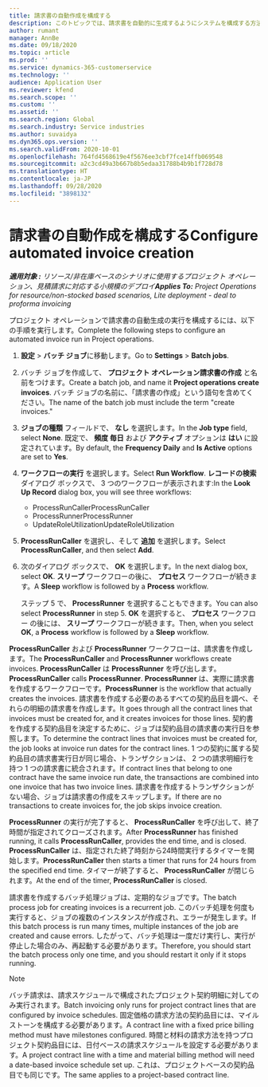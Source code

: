 ```yaml
---
title: 請求書の自動作成を構成する
description: このトピックでは、請求書を自動的に生成するようにシステムを構成する方法について説明します。
author: rumant
manager: AnnBe
ms.date: 09/18/2020
ms.topic: article
ms.prod: ''
ms.service: dynamics-365-customerservice
ms.technology: ''
audience: Application User
ms.reviewer: kfend
ms.search.scope: ''
ms.custom: ''
ms.assetid: ''
ms.search.region: Global
ms.search.industry: Service industries
ms.author: suvaidya
ms.dyn365.ops.version: ''
ms.search.validFrom: 2020-10-01
ms.openlocfilehash: 764fd4568619e4f5676ee3cbf7fce14ffb069548
ms.sourcegitcommit: a2c3cd49a3b667b8b5edaa31788b4b9b1f728d78
ms.translationtype: HT
ms.contentlocale: ja-JP
ms.lasthandoff: 09/28/2020
ms.locfileid: "3898132"
---
```

# <a name="configure-automated-invoice-creation"></a><span data-ttu-id="9ed6c-103">請求書の自動作成を構成する</span><span class="sxs-lookup"><span data-stu-id="9ed6c-103">Configure automated invoice creation</span></span>

<span data-ttu-id="9ed6c-104">_**適用対象 :** リソース/非在庫ベースのシナリオに使用するプロジェクト オペレーション、見積請求に対応する小規模のデプロイ_</span><span class="sxs-lookup"><span data-stu-id="9ed6c-104">_**Applies To:** Project Operations for resource/non-stocked based scenarios, Lite deployment - deal to proforma invoicing_</span></span>

<span data-ttu-id="9ed6c-105">プロジェクト オペレーションで請求書の自動生成の実行を構成するには、以下の手順を実行します。</span><span class="sxs-lookup"><span data-stu-id="9ed6c-105">Complete the following steps to configure an automated invoice run in Project operations.</span></span>

1. <span data-ttu-id="9ed6c-106">**設定** \> **バッチ ジョブ**に移動します。</span><span class="sxs-lookup"><span data-stu-id="9ed6c-106">Go to **Settings** \> **Batch jobs**.</span></span>
2. <span data-ttu-id="9ed6c-107">バッチ ジョブを作成して、 **プロジェクト オペレーション請求書の作成** と名前をつけます。</span><span class="sxs-lookup"><span data-stu-id="9ed6c-107">Create a batch job, and name it **Project operations create invoices**.</span></span> <span data-ttu-id="9ed6c-108">バッチ ジョブの名前に、「請求書の作成」という語句を含めてください。</span><span class="sxs-lookup"><span data-stu-id="9ed6c-108">The name of the batch job must include the term "create invoices."</span></span>
3. <span data-ttu-id="9ed6c-109">**ジョブの種類** フィールドで、 **なし** を選択します。</span><span class="sxs-lookup"><span data-stu-id="9ed6c-109">In the **Job type** field, select **None**.</span></span> <span data-ttu-id="9ed6c-110">既定で、 **頻度 毎日** および **アクティブ** オプションは **はい** に設定されています。</span><span class="sxs-lookup"><span data-stu-id="9ed6c-110">By default, the **Frequency Daily** and **Is Active** options are set to **Yes**.</span></span>
4. <span data-ttu-id="9ed6c-111">**ワークフローの実行** を選択します。</span><span class="sxs-lookup"><span data-stu-id="9ed6c-111">Select **Run Workflow**.</span></span> <span data-ttu-id="9ed6c-112">**レコードの検索** ダイアログ ボックスで、 3 つのワークフローが表示されます:</span><span class="sxs-lookup"><span data-stu-id="9ed6c-112">In the **Look Up Record** dialog box, you will see three workflows:</span></span>

    - <span data-ttu-id="9ed6c-113">ProcessRunCaller</span><span class="sxs-lookup"><span data-stu-id="9ed6c-113">ProcessRunCaller</span></span>
    - <span data-ttu-id="9ed6c-114">ProcessRunner</span><span class="sxs-lookup"><span data-stu-id="9ed6c-114">ProcessRunner</span></span>
    - <span data-ttu-id="9ed6c-115">UpdateRoleUtilization</span><span class="sxs-lookup"><span data-stu-id="9ed6c-115">UpdateRoleUtilization</span></span>

5. <span data-ttu-id="9ed6c-116">**ProcessRunCaller** を選択し、そして **追加** を選択します。</span><span class="sxs-lookup"><span data-stu-id="9ed6c-116">Select **ProcessRunCaller**, and then select **Add**.</span></span>
6. <span data-ttu-id="9ed6c-117">次のダイアログ ボックスで、 **OK** を選択します。</span><span class="sxs-lookup"><span data-stu-id="9ed6c-117">In the next dialog box, select **OK**.</span></span> <span data-ttu-id="9ed6c-118">**スリープ** ワークフローの後に、 **プロセス** ワークフローが続きます。</span><span class="sxs-lookup"><span data-stu-id="9ed6c-118">A **Sleep** workflow is followed by a **Process** workflow.</span></span>

    <span data-ttu-id="9ed6c-119">ステップ 5 で、 **ProcessRunner** を選択することもできます。</span><span class="sxs-lookup"><span data-stu-id="9ed6c-119">You can also select **ProcessRunner** in step 5.</span></span> <span data-ttu-id="9ed6c-120">**OK** を選択すると、 **プロセス** ワークフロー の後には、 **スリープ** ワークフローが続きます。</span><span class="sxs-lookup"><span data-stu-id="9ed6c-120">Then, when you select **OK**, a **Process** workflow is followed by a **Sleep** workflow.</span></span>

<span data-ttu-id="9ed6c-121">**ProcessRunCaller** および **ProcessRunner** ワークフローは、請求書を作成します。</span><span class="sxs-lookup"><span data-stu-id="9ed6c-121">The **ProcessRunCaller** and **ProcessRunner** workflows create invoices.</span></span> <span data-ttu-id="9ed6c-122">**ProcessRunCaller** は **ProcessRunner** を呼び出します。</span><span class="sxs-lookup"><span data-stu-id="9ed6c-122">**ProcessRunCaller** calls **ProcessRunner**.</span></span> <span data-ttu-id="9ed6c-123">**ProcessRunner** は、実際に請求書を作成するワークフローです。</span><span class="sxs-lookup"><span data-stu-id="9ed6c-123">**ProcessRunner** is the workflow that actually creates the invoices.</span></span> <span data-ttu-id="9ed6c-124">請求書を作成する必要のあるすべての契約品目を調べ、それらの明細の請求書を作成します。</span><span class="sxs-lookup"><span data-stu-id="9ed6c-124">It goes through all the contract lines that invoices must be created for, and it creates invoices for those lines.</span></span> <span data-ttu-id="9ed6c-125">契約書を作成する契約品目を決定するために、ジョブは契約品目の請求書の実行日を参照します。</span><span class="sxs-lookup"><span data-stu-id="9ed6c-125">To determine the contract lines that invoices must be created for, the job looks at invoice run dates for the contract lines.</span></span> <span data-ttu-id="9ed6c-126">1 つの契約に属する契約品目の請求書実行日が同じ場合、トランザクションは、 2 つの請求明細行を持つ 1 つの請求書に統合されます。</span><span class="sxs-lookup"><span data-stu-id="9ed6c-126">If contract lines that belong to one contract have the same invoice run date, the transactions are combined into one invoice that has two invoice lines.</span></span> <span data-ttu-id="9ed6c-127">請求書を作成するトランザクションがない場合、ジョブは請求書の作成をスキップします。</span><span class="sxs-lookup"><span data-stu-id="9ed6c-127">If there are no transactions to create invoices for, the job skips invoice creation.</span></span>

<span data-ttu-id="9ed6c-128">**ProcessRunner** の実行が完了すると、 **ProcessRunCaller** を呼び出して、終了時間が指定されてクローズされます。</span><span class="sxs-lookup"><span data-stu-id="9ed6c-128">After **ProcessRunner** has finished running, it calls **ProcessRunCaller**, provides the end time, and is closed.</span></span> <span data-ttu-id="9ed6c-129">**ProcessRunCaller** は、指定された終了時刻から24時間実行するタイマーを開始します。</span><span class="sxs-lookup"><span data-stu-id="9ed6c-129">**ProcessRunCaller** then starts a timer that runs for 24 hours from the specified end time.</span></span> <span data-ttu-id="9ed6c-130">タイマーが終了すると、 **ProcessRunCaller** が閉じられます。</span><span class="sxs-lookup"><span data-stu-id="9ed6c-130">At the end of the timer, **ProcessRunCaller** is closed.</span></span>

<span data-ttu-id="9ed6c-131">請求書を作成するバッチ処理ジョブは、定期的なジョブです。</span><span class="sxs-lookup"><span data-stu-id="9ed6c-131">The batch process job for creating invoices is a recurrent job.</span></span> <span data-ttu-id="9ed6c-132">このバッチ処理を何度も実行すると、ジョブの複数のインスタンスが作成され、エラーが発生します。</span><span class="sxs-lookup"><span data-stu-id="9ed6c-132">If this batch process is run many times, multiple instances of the job are created and cause errors.</span></span> <span data-ttu-id="9ed6c-133">したがって、バッチ処理は一度だけ実行し、実行が停止した場合のみ、再起動する必要があります。</span><span class="sxs-lookup"><span data-stu-id="9ed6c-133">Therefore, you should start the batch process only one time, and you should restart it only if it stops running.</span></span>

> [!NOTE]
> <span data-ttu-id="9ed6c-134">バッチ請求は、請求スケジュールで構成されたプロジェクト契約明細に対してのみ実行されます。</span><span class="sxs-lookup"><span data-stu-id="9ed6c-134">Batch invoicing only runs for project contract lines that are configured by invoice schedules.</span></span> <span data-ttu-id="9ed6c-135">固定価格の請求方法の契約品目には、マイルストーンを構成する必要があります。</span><span class="sxs-lookup"><span data-stu-id="9ed6c-135">A contract line with a fixed price billing method must have milestones configured.</span></span> <span data-ttu-id="9ed6c-136">時間と材料の請求方法を持つプロジェクト契約品目には、日付ベースの請求スケジュールを設定する必要があります。</span><span class="sxs-lookup"><span data-stu-id="9ed6c-136">A project contract line with a time and material billing method will need a date-based invoice schedule set up.</span></span> <span data-ttu-id="9ed6c-137">これは、プロジェクトベースの契約品目でも同じです。</span><span class="sxs-lookup"><span data-stu-id="9ed6c-137">The same applies to a project-based contract line.</span></span>     
